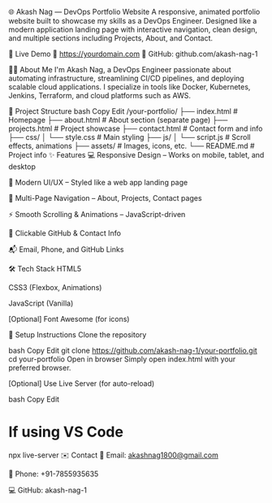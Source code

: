 🌐 Akash Nag — DevOps Portfolio Website
A responsive, animated portfolio website built to showcase my skills as a DevOps Engineer. Designed like a modern application landing page with interactive navigation, clean design, and multiple sections including Projects, About, and Contact.

<!-- Optional: Add a screenshot of your site -->

🚀 Live Demo
📎 https://yourdomain.com
🔗 GitHub: github.com/akash-nag-1

🧑‍💻 About Me
I'm Akash Nag, a DevOps Engineer passionate about automating infrastructure, streamlining CI/CD pipelines, and deploying scalable cloud applications. I specialize in tools like Docker, Kubernetes, Jenkins, Terraform, and cloud platforms such as AWS.

📁 Project Structure
bash
Copy
Edit
/your-portfolio/
├── index.html          # Homepage
├── about.html          # About section (separate page)
├── projects.html       # Project showcase
├── contact.html        # Contact form and info
├── css/
│   └── style.css       # Main styling
├── js/
│   └── script.js       # Scroll effects, animations
├── assets/             # Images, icons, etc.
└── README.md           # Project info
✨ Features
💻 Responsive Design – Works on mobile, tablet, and desktop

🌈 Modern UI/UX – Styled like a web app landing page

🧭 Multi-Page Navigation – About, Projects, Contact pages

⚡ Smooth Scrolling & Animations – JavaScript-driven

🔗 Clickable GitHub & Contact Info

📬 Email, Phone, and GitHub Links

🛠️ Tech Stack
HTML5

CSS3 (Flexbox, Animations)

JavaScript (Vanilla)

[Optional] Font Awesome (for icons)

🧪 Setup Instructions
Clone the repository

bash
Copy
Edit
git clone https://github.com/akash-nag-1/your-portfolio.git
cd your-portfolio
Open in browser
Simply open index.html with your preferred browser.

[Optional] Use Live Server (for auto-reload)

bash
Copy
Edit
# If using VS Code
npx live-server
✉️ Contact
📧 Email: akashnag1800@gmail.com

📱 Phone: +91-7855935635

💻 GitHub: akash-nag-1